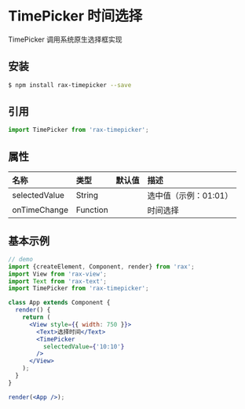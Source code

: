 # TimePicker 时间选择

TimePicker 调用系统原生选择框实现

## 安装

```bash
$ npm install rax-timepicker --save
```

## 引用

```jsx
import TimePicker from 'rax-timepicker';
```

## 属性

| 名称      | 类型       | 默认值  | 描述   |
| :------ | :------- | :--- | :--- |
| selectedValue | String |      | 选中值（示例：01:01） |
| onTimeChange | Function |      | 时间选择 |

## 基本示例

```jsx
// demo
import {createElement, Component, render} from 'rax';
import View from 'rax-view';
import Text from 'rax-text';
import TimePicker from 'rax-timepicker';

class App extends Component {
  render() {
    return (
      <View style={{ width: 750 }}>
        <Text>选择时间</Text>
        <TimePicker 
          selectedValue={'10:10'}
        />
      </View>
    );
  }
}

render(<App />);
```